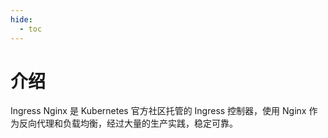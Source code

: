 ```yaml
---
hide:
  - toc
---
```


# 介绍

Ingress Nginx 是 Kubernetes 官方社区托管的 Ingress 控制器，使用 Nginx 作为反向代理和负载均衡，经过大量的生产实践，稳定可靠。
